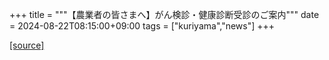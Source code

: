 +++
title = """【農業者の皆さまへ】がん検診・健康診断受診のご案内"""
date = 2024-08-22T08:15:00+09:00
tags = ["kuriyama","news"]
+++


[[source]](https://www.town.kuriyama.hokkaido.jp/soshiki/50/28562.html)
